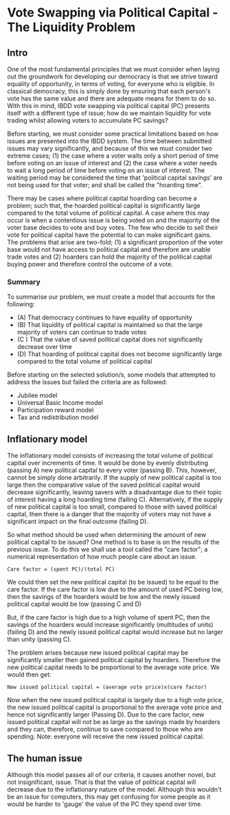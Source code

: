 # Vote Swapping via Political Capital - The Liquidity Problem

## Intro

One of the most fundamental principles that we must consider when laying out the groundwork for developing our democracy is that we strive toward equality of opportunity, in terms of voting, for everyone who is eligible. In classical democracy, this is simply done by ensuring that each person's vote has the same value and there are adequate means for them to do so. With this in mind, IBDD vote swapping via political capital (PC) presents itself with a different type of issue; how do we maintain liquidity for vote trading whilst allowing voters to accumulate PC savings?

Before starting, we must consider some practical limitations based on how issues are presented into the IBDD system. The time between submitted issues may vary significantly, and because of this we must consider two extreme cases; (1) the case where a voter waits only a short period of time before voting on an issue of interest and (2) the case where a voter needs to wait a long period of time before voting on an issue of interest. The waiting period may be considered the time that 'political capital savings' are not being used for that voter; and shall be called the "hoarding time".

There may be cases where political capital hoarding can become a problem; such that, the hoarded political capital is significantly large compared to the total volume of political capital. A case where this may occur is when a contentious issue is being voted on and the majority of the voter base decides to vote and buy votes. The few who decide to sell their vote for political capital have the potential to can make significant gains. The problems that arise are two-fold; (1) a significant proportion of the voter base would not have access to political capital and therefore are unable trade votes and (2) hoarders can hold the majority of the political capital buying power and therefore control the outcome of a vote.

### Summary

To summarise our problem, we must create a model that accounts for the following:

- (A) That democracy continues to have equality of opportunity
- (B) That liquidity of political capital is maintained so that the large majority of voters can continue to trade votes
- (C ) That the value of saved political capital does not significantly decrease over time
- (D) That hoarding of political capital does not become significantly large compared to the total volume of political capital

Before starting on the selected solution/s, some models that attempted to address the issues but failed the criteria are as followed:

- Jubilee model
- Universal Basic Income model
- Participation reward model
- Tax and redistribution model

## Inflationary model

The inflationary model consists of increasing the total volume of political capital over increments of time. It would be done by evenly distributing (passing A) new political capital to every voter (passing B). This, however, cannot be simply done arbitrarily. If the supply of new political capital is too large then the comparative value of the saved political capital would decrease significantly, leaving savers with a disadvantage due to their topic of interest having a long hoarding time (failing C). Alternatively, if the supply of new political capital is too small, compared to those with saved political capital, then there is a danger that the majority of voters may not have a significant impact on the final outcome (failing D).

So what method should be used when determining the amount of new political capital to be issued? One method is to base is on the results of the previous issue. To do this we shall use a tool called the "care factor"; a numerical representation of how much people care about an issue.

```
Care factor = (spent PC)/(total PC)
```

We could then set the new political capital (to be issued) to be equal to the care factor. If the care factor is low due to the amount of used PC being low, then the savings of the hoarders would be low and the newly issued political capital would be low (passing C and D)

But, if the care factor is high due to a high volume of spent PC, then the savings of the hoarders would increase significantly (multitudes of units)(failing D) and the newly issued political capital would increase but no larger than unity (passing C).

The problem arises because new issued political capital may be significantly smaller then gained political capital by hoarders. Therefore the new political capital needs to be proportional to the average vote price. We would then get:

```
New issued political capital = (average vote price)x(care factor)
```

Now when the new issued political capital is largely due to a high vote price, the new issued political capital is proportional to the average vote price and hence not significantly larger (Passing D). Due to the care factor, new issued political capital will not be as large as the savings made by hoarders and they can, therefore, continue to save compared to those who are spending. Note: everyone will receive the new issued political capital.

## The human issue

Although this model passes all of our criteria, it causes another novel, but not insignificant, issue. That is that the value of political capital will decrease due to the inflationary nature of the model. Although this wouldn't be an issue for computers, this may get confusing for some people as it would be harder to 'gauge' the value of the PC they spend over time.
